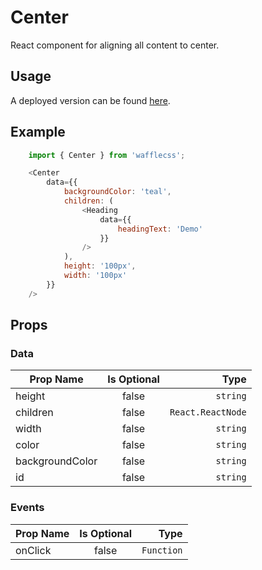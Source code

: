 # Center

React component for aligning all content to center.

## Usage

A deployed version can be found [here](https://wafflecss-jithinqw.vercel.app/?path=/docs/center--center-align).

## Example

```javascript
    import { Center } from 'wafflecss';

    <Center
        data={{
            backgroundColor: 'teal',
            children: (
                <Heading 
                    data={{
                        headingText: 'Demo'
                    }} 
                />
            ),
            height: '100px',
            width: '100px'
        }}
    />
```

## Props

### Data

| Prop Name   |Is Optional    |  Type |
|----------|:-------------:|------:|
| height |  false | `string` |
| children |  false | `React.ReactNode` |
| width |  false | `string` |
| color |  false | `string` |
| backgroundColor |  false | `string` |
| id |  false | `string` |

### Events

| Prop Name   |Is Optional    |  Type |
|----------|:-------------:|------:|
| onClick |  false | `Function` |
